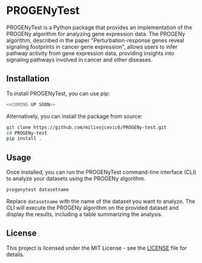 # PROGENyTest

PROGENyTest is a Python package that provides an implementation of the PROGENy algorithm for analyzing gene expression data. The PROGENy algorithm, described in the paper "Perturbation-response genes reveal signaling footprints in cancer gene expression", allows users to infer pathway activity from gene expression data, providing insights into signaling pathways involved in cancer and other diseases.

## Installation

To install PROGENyTest, you can use pip:


```bash
<<COMING UP SOON>>
```


Alternatively, you can install the package from source:


```bash
git clone https://github.com/milivojcevic6/PROGENy-test.git
cd PROGENy-test
pip install .
```


## Usage

Once installed, you can run the PROGENyTest command-line interface (CLI) to analyze your datasets using the PROGENy algorithm.


```bash
progenytest datasetname
```


Replace `datasetname` with the name of the dataset you want to analyze. The CLI will execute the PROGENy algorithm on the provided dataset and display the results, including a table summarizing the analysis.


## License

This project is licensed under the MIT License - see the [LICENSE](LICENSE) file for details.

